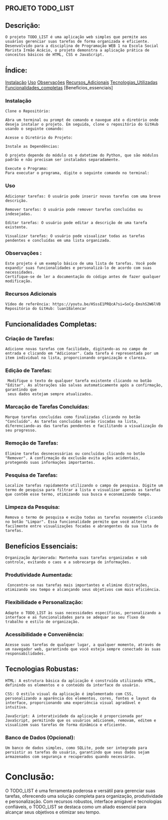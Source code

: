 ## PROJETO TODO_LIST

## Descrição:

    O projeto TODO_LIST é uma aplicação web simples que permite aos usuários gerenciar suas tarefas de forma organizada e eficiente. Desenvolvido para a disciplina de Programação WEB 1 na Escola Social Marista Irmão Acácio, o projeto demonstra a aplicação prática de conceitos básicos de HTML, CSS e JavaScript.

## Índice:

[Instalação](#instalação)
[Uso](#uso)
[Observações](#observações)
[Recursos_Adicionais](#recursos-adicionais)
[Tecnologias_Utilizadas](#tecnologias-utilizadas)
[Funcionalidades_completas](#funcionalidades-completas)
[Beneficios_essenciais]

### Instalação
    Clone o Repositório:

    Abra um terminal ou prompt de comando e navegue até o diretório onde deseja instalar o projeto. Em seguida, clone o repositório do GitHub usando o seguinte comando:

    Acesse o Diretório do Projeto:

    Instale as Dependências:

    O projeto depende do módulo os e datetime do Python, que são módulos padrão e não precisam ser instalados separadamente.

    Execute o Programa:
    Para executar o programa, digite o seguinte comando no terminal:

### Uso

    Adicionar tarefas: O usuário pode inserir novas tarefas com uma breve 
    descrição.
    
    Remover tarefas: O usuário pode remover tarefas concluídas ou indesejadas.
    
    Editar tarefas: O usuário pode editar a descrição de uma tarefa existente.
    
    Visualizar tarefas: O usuário pode visualizar todas as tarefas pendentes e concluídas em uma lista organizada.

### Observações :

    Este projeto é um exemplo básico de uma lista de tarefas. Você pode expandir suas funcionalidades e personalizá-lo de acordo com suas necessidades.
    Certifique-se de ler a documentação do código antes de fazer qualquer modificação.
 
### Recursos Adicionais
    Vídeo de referência: https://youtu.be/HSssE1PRQcA?si=SoCg-EmshS2W6lVB 
    Repositório do GitHub: luan18alencar


## Funcionalidades Completas:

### Criação de Tarefas: 

    Adicione novas tarefas com facilidade, digitando-as no campo de entrada e clicando em "Adicionar". Cada tarefa é representada por um item individual na lista, proporcionando organização e clareza.

### Edição de Tarefas:

     Modifique o texto de qualquer tarefa existente clicando no botão "Editar". As alterações são salvas automaticamente após a confirmação, garantindo que 
     seus dados estejam sempre atualizados.

### Marcação de Tarefas Concluídas: 
    Marque tarefas concluídas como finalizadas clicando no botão "Concluído". As tarefas concluídas serão riscadas na lista, diferenciando-as das tarefas pendentes e facilitando a visualização do seu progresso.
### Remoção de Tarefas: 
    Elimine tarefas desnecessárias ou concluídas clicando no botão "Remover". A confirmação da exclusão evita ações acidentais, protegendo suas informações importantes.

### Pesquisa de Tarefas: 
    Localize tarefas rapidamente utilizando o campo de pesquisa. Digite um termo de pesquisa para filtrar a lista e visualizar apenas as tarefas que contêm esse termo, otimizando sua busca e economizando tempo.

### Limpeza da Pesquisa: 

    Remova o termo de pesquisa e exiba todas as tarefas novamente clicando no botão "Limpar". Essa funcionalidade permite que você alterne facilmente entre visualizações focadas e abrangentes da sua lista de tarefas.

## Benefícios Essenciais:

    Organização Aprimorada: Mantenha suas tarefas organizadas e sob controle, evitando o caos e a sobrecarga de informações.

### Produtividade Aumentada:
     Concentre-se nas tarefas mais importantes e elimine distrações, otimizando seu tempo e alcançando seus objetivos com mais eficiência.

### Flexibilidade e Personalização:
    Adapte o TODO_LIST às suas necessidades específicas, personalizando a interface e as funcionalidades para se adequar ao seu fluxo de trabalho e estilo de organização.

### Acessibilidade e Conveniência: 
    Acesse suas tarefas de qualquer lugar, a qualquer momento, através de um navegador web, garantindo que você esteja sempre conectado às suas responsabilidades.
## Tecnologias Robustas:

    HTML: A estrutura básica da aplicação é construída utilizando HTML, definindo os elementos e o conteúdo da interface do usuário.

    CSS: O estilo visual da aplicação é implementado com CSS, personalizando a aparência dos elementos, cores, fontes e layout da interface, proporcionando uma experiência visual agradável e intuitiva.

    JavaScript: A interatividade da aplicação é proporcionada por JavaScript, permitindo que os usuários adicionem, removam, editem e visualizem suas tarefas de forma dinâmica e eficiente.
### Banco de Dados (Opcional): 
    Um banco de dados simples, como SQLite, pode ser integrado para persistir as tarefas do usuário, garantindo que seus dados sejam armazenados com segurança e recuperados quando necessário.
# Conclusão:

O TODO_LIST é uma ferramenta poderosa e versátil para gerenciar suas tarefas, oferecendo uma solução completa para organização, produtividade e personalização. Com recursos robustos, interface amigável e tecnologias confiáveis, o TODO_LIST se destaca como um aliado essencial para alcançar seus objetivos e otimizar seu tempo.


